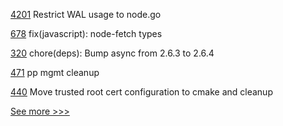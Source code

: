 
[4201](https://github.com/hyperledger/fabric/pull/4201) Restrict WAL usage to node.go

[678](https://github.com/hyperledger/aries-agent-test-harness/pull/678) fix(javascript): node-fetch types

[320](https://github.com/hyperledger/aries-toolbox/pull/320) chore(deps): Bump async from 2.6.3 to 2.6.4

[471](https://github.com/hyperledger-labs/fabric-token-sdk/pull/471) pp mgmt cleanup

[440](https://github.com/hyperledger-labs/private-data-objects/pull/440) Move trusted root cert configuration to cmake and cleanup


[See more >>>](https://start-here.hyperledger.org/pull-requests)
